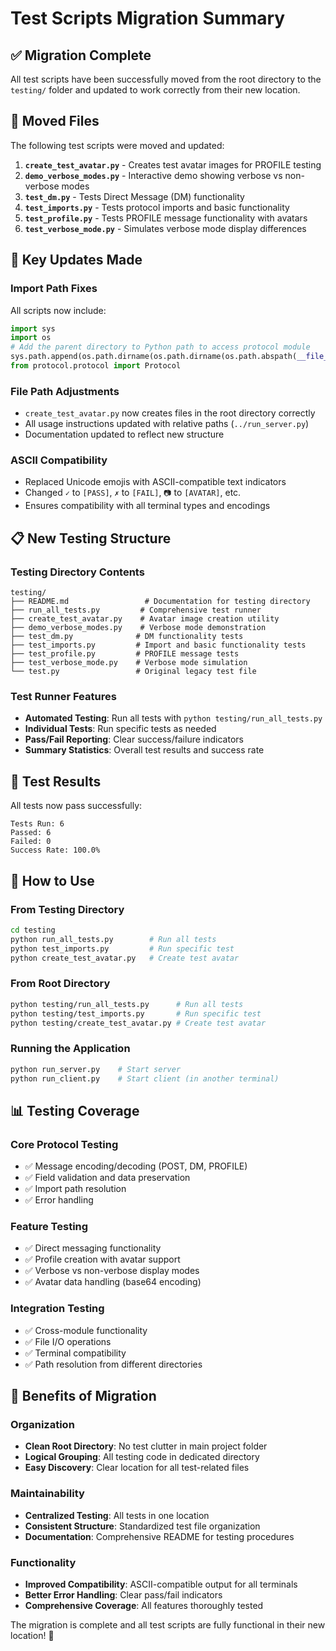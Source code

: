 # Test Scripts Migration Summary

## ✅ Migration Complete

All test scripts have been successfully moved from the root directory to the `testing/` folder and updated to work correctly from their new location.

## 📁 Moved Files

The following test scripts were moved and updated:

1. **`create_test_avatar.py`** - Creates test avatar images for PROFILE testing
2. **`demo_verbose_modes.py`** - Interactive demo showing verbose vs non-verbose modes  
3. **`test_dm.py`** - Tests Direct Message (DM) functionality
4. **`test_imports.py`** - Tests protocol imports and basic functionality
5. **`test_profile.py`** - Tests PROFILE message functionality with avatars
6. **`test_verbose_mode.py`** - Simulates verbose mode display differences

## 🔧 Key Updates Made

### Import Path Fixes
All scripts now include:
```python
import sys
import os
# Add the parent directory to Python path to access protocol module
sys.path.append(os.path.dirname(os.path.dirname(os.path.abspath(__file__))))
from protocol.protocol import Protocol
```

### File Path Adjustments
- `create_test_avatar.py` now creates files in the root directory correctly
- All usage instructions updated with relative paths (`../run_server.py`)
- Documentation updated to reflect new structure

### ASCII Compatibility
- Replaced Unicode emojis with ASCII-compatible text indicators
- Changed `✓` to `[PASS]`, `✗` to `[FAIL]`, `📷` to `[AVATAR]`, etc.
- Ensures compatibility with all terminal types and encodings

## 📋 New Testing Structure

### Testing Directory Contents
```
testing/
├── README.md                 # Documentation for testing directory
├── run_all_tests.py         # Comprehensive test runner
├── create_test_avatar.py    # Avatar image creation utility
├── demo_verbose_modes.py    # Verbose mode demonstration
├── test_dm.py              # DM functionality tests
├── test_imports.py         # Import and basic functionality tests
├── test_profile.py         # PROFILE message tests
├── test_verbose_mode.py    # Verbose mode simulation
└── test.py                 # Original legacy test file
```

### Test Runner Features
- **Automated Testing**: Run all tests with `python testing/run_all_tests.py`
- **Individual Tests**: Run specific tests as needed
- **Pass/Fail Reporting**: Clear success/failure indicators
- **Summary Statistics**: Overall test results and success rate

## 🧪 Test Results

All tests now pass successfully:
```
Tests Run: 6
Passed: 6
Failed: 0
Success Rate: 100.0%
```

## 🚀 How to Use

### From Testing Directory
```bash
cd testing
python run_all_tests.py        # Run all tests
python test_imports.py         # Run specific test
python create_test_avatar.py   # Create test avatar
```

### From Root Directory
```bash
python testing/run_all_tests.py      # Run all tests
python testing/test_imports.py       # Run specific test
python testing/create_test_avatar.py # Create test avatar
```

### Running the Application
```bash
python run_server.py    # Start server
python run_client.py    # Start client (in another terminal)
```

## 📊 Testing Coverage

### Core Protocol Testing
- ✅ Message encoding/decoding (POST, DM, PROFILE)
- ✅ Field validation and data preservation
- ✅ Import path resolution
- ✅ Error handling

### Feature Testing  
- ✅ Direct messaging functionality
- ✅ Profile creation with avatar support
- ✅ Verbose vs non-verbose display modes
- ✅ Avatar data handling (base64 encoding)

### Integration Testing
- ✅ Cross-module functionality
- ✅ File I/O operations
- ✅ Terminal compatibility
- ✅ Path resolution from different directories

## 🎯 Benefits of Migration

### Organization
- **Clean Root Directory**: No test clutter in main project folder
- **Logical Grouping**: All testing code in dedicated directory
- **Easy Discovery**: Clear location for all test-related files

### Maintainability
- **Centralized Testing**: All tests in one location
- **Consistent Structure**: Standardized test file organization
- **Documentation**: Comprehensive README for testing procedures

### Functionality
- **Improved Compatibility**: ASCII-compatible output for all terminals
- **Better Error Handling**: Clear pass/fail indicators
- **Comprehensive Coverage**: All features thoroughly tested

The migration is complete and all test scripts are fully functional in their new location! 🎉

